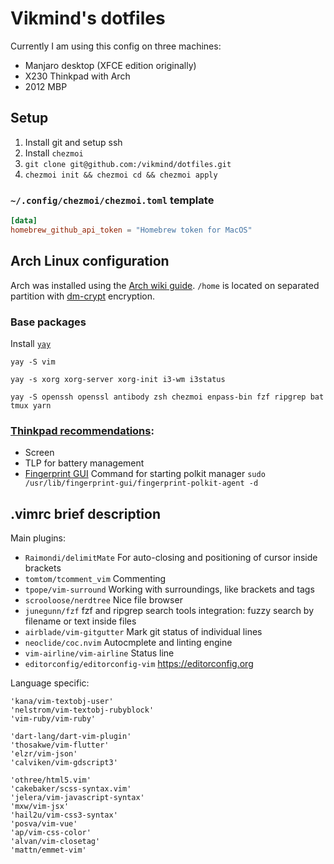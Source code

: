 # Vikmind's dotfiles

Currently I am using this config on three machines:

- Manjaro desktop (XFCE edition originally)
- X230 Thinkpad with Arch
- 2012 MBP

## Setup

1. Install git and setup ssh
1. Install ``chezmoi``
1. ``git clone git@github.com:/vikmind/dotfiles.git``
1. ``chezmoi init && chezmoi cd && chezmoi apply``

### ``~/.config/chezmoi/chezmoi.toml`` template

```toml
[data]
homebrew_github_api_token = "Homebrew token for MacOS"
```

## Arch Linux configuration

Arch was installed using the [Arch wiki guide](https://wiki.archlinux.org/index.php/Installation_guide).
``/home`` is located on separated partition with
[dm-crypt](https://wiki.archlinux.org/index.php/Dm-crypt) encryption.

### Base packages

Install [``yay``](https://www.ostechnix.com/yay-found-yet-another-reliable-aur-helper/)

```shell
yay -S vim
```

```shell
yay -s xorg xorg-server xorg-init i3-wm i3status
```

```shell
yay -S openssh openssl antibody zsh chezmoi enpass-bin fzf ripgrep bat tmux yarn
```

### [Thinkpad recommendations](https://wiki.archlinux.org/index.php/Lenovo_ThinkPad_X230):

- Screen
- TLP for battery management
- [Fingerprint GUI](https://wiki.archlinux.org/index.php/Fingerprint_GUI) Command for starting polkit manager ``sudo
  /usr/lib/fingerprint-gui/fingerprint-polkit-agent -d``

## .vimrc brief description

Main plugins:

- ``Raimondi/delimitMate`` For auto-closing and positioning of cursor inside brackets
- ``tomtom/tcomment_vim`` Commenting
- ``tpope/vim-surround`` Working with surroundings, like brackets and tags
- ``scrooloose/nerdtree`` Nice file browser
- ``junegunn/fzf`` fzf and ripgrep search tools integration: fuzzy search by filename or text inside files
- ``airblade/vim-gitgutter`` Mark git status of individual lines
- ``neoclide/coc.nvim`` Autocmplete and linting engine
- ``vim-airline/vim-airline`` Status line
- ``editorconfig/editorconfig-vim`` https://editorconfig.org

Language specific:

```vimscript
'kana/vim-textobj-user'
'nelstrom/vim-textobj-rubyblock'
'vim-ruby/vim-ruby'

'dart-lang/dart-vim-plugin'
'thosakwe/vim-flutter'
'elzr/vim-json'
'calviken/vim-gdscript3'

'othree/html5.vim'
'cakebaker/scss-syntax.vim'
'jelera/vim-javascript-syntax'
'mxw/vim-jsx'
'hail2u/vim-css3-syntax'
'posva/vim-vue'
'ap/vim-css-color'
'alvan/vim-closetag'
'mattn/emmet-vim'
```
